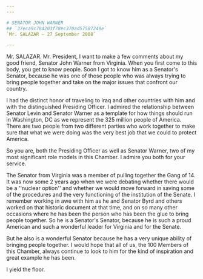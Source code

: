 ```yaml
---
---

# SENATOR JOHN WARNER
## `37eca9c784203f78ec370ad57587249e`
`Mr. SALAZAR — 27 September 2008`

---
```



Mr. SALAZAR. Mr. President, I want to make a few comments about my 
good friend, Senator John Warner from Virginia. When you first come to 
this body, you get to know people. Soon I got to know him as a 
Senator's Senator, because he was one of those people who was always 
trying to bring people together and take on the major issues that 
confront our country.

I had the distinct honor of traveling to Iraq and other countries 
with him and with the distinguished Presiding Officer. I admired the 
relationship between Senator Levin and Senator Warner as a template for 
how things should run in Washington, DC as we represent the 325 million 
people of America. There are two people from two different parties who 
work together to make sure that what we were doing was the very best 
job that we could to protect America.

So you are, both the Presiding Officer as well as Senator Warner, two 
of my most significant role models in this Chamber. I admire you both 
for your service.

The Senator from Virginia was a member of pulling together the Gang 
of 14. It was now some 2 years ago when we were debating whether there 
would be a ''nuclear option'' and whether we would move forward in 
saving some of the procedures and the very functioning of the 
institution of the Senate. I remember working in awe with him as he and 
Senator Byrd and others worked on that historic document at that time, 
and on so many other occasions where he has been the person who has 
been the glue to bring people together. So he is a Senator's Senator, 
because he is such a proud American and such a wonderful leader for 
Virginia and for the Senate.

But he also is a wonderful Senator because he has a very unique 
ability of bringing people together. I would hope that all of us, the 
100 Members of this Chamber, always continue to look to him for the 
kind of inspiration and great example he has been.

I yield the floor.